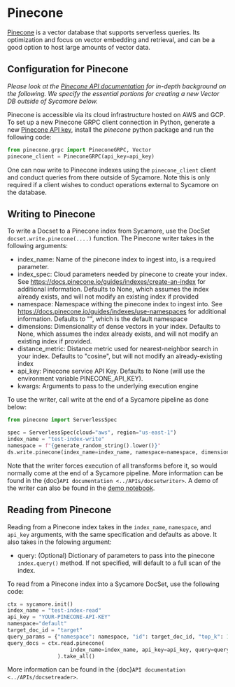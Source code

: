 # Pinecone

[Pinecone](https://www.pinecone.io/) is a vector database that supports serverless queries. Its optimization and focus on vector embedding and retrieval, and can be a good option to host large amounts of vector data.

## Configuration for Pinecone

*Please look at the [Pinecone API documentation](https://docs.pinecone.io/home) for in-depth background on the following. We specify the essential portions for creating a new Vector DB outside of Sycamore below.*

Pinecone is accessible via its cloud infrastructure hosted on AWS and GCP. To set up a new Pinecone GRPC client connection in Python, generate a new [Pinecone API key](https://www.app.pinecone.io/), install the *pinecone* python package and run the following code:

```python
from pinecone.grpc import PineconeGRPC, Vector
pinecone_client = PineconeGRPC(api_key=api_key)
```

One can now write to Pinecone indexes using the `pinecone_client` client and conduct queries from there outside of Sycamore. Note this is only required if a client wishes to conduct operations external to Sycamore on the database.

## Writing to Pinecone

To write a Docset to a Pinecone index from Sycamore, use the DocSet `docset.write.pinecone(....)` function. The Pinecone writer takes in the following arguments:

- index_name: Name of the pinecone index to ingest into, is a required parameter.
- index_spec: Cloud parameters needed by pinecone to create your index. See https://docs.pinecone.io/guides/indexes/create-an-index for additional information. Defaults to None, which assumes the index already exists, and will not modify an existing index if provided
- namespace: Namespace withing the pinecone index to ingest into. See https://docs.pinecone.io/guides/indexes/use-namespaces for additional information. Defaults to "", which is the default namespace
- dimensions: Dimensionality of dense vectors in your index. Defaults to None, which assumes the index already exists, and will not modify an existing index if provided.
- distance_metric: Distance metric used for nearest-neighbor search in your index. Defaults to "cosine", but will not modify an already-existing index
- api_key: Pinecone service API Key. Defaults to None (will use the environment variable PINECONE_API_KEY).
- kwargs: Arguments to pass to the underlying execution engine

To use the writer, call write at the end of a Sycamore pipeline as done below:

```python
from pinecone import ServerlessSpec

spec = ServerlessSpec(cloud="aws", region="us-east-1")
index_name = "test-index-write"
namespace = f"{generate_random_string().lower()}"
ds.write.pinecone(index_name=index_name, namespace=namespace, dimensions=384, index_spec=spec)
```

Note that the writer forces execution of all transforms before it, so would normally come at the end of a Sycamore pipeline. More information can be found in the {doc}`API documentation <../APIs/docsetwriter>`. A demo of the writer can also be found in the [demo notebook](https://github.com/aryn-ai/sycamore/blob/main/notebooks/pinecone-writer.ipynb).

## Reading from Pinecone

Reading from a Pinecone index takes in the `index_name`, `namespace`, and `api_key` arguments, with the same specification and defaults as above. It also takes in the folowing argument:

- query: (Optional) Dictionary of parameters to pass into the pinecone `index.query()` method. If not specified, will default
to a full scan of the index.


To read from a Pinecone index into a Sycamore DocSet, use the following code:

```python
ctx = sycamore.init()
index_name = "test-index-read"
api_key = "YOUR-PINECONE-API-KEY"
namespace="default"
target_doc_id = "target"
query_params = {"namespace": namespace, "id": target_doc_id, "top_k": 1, "include_values": True}
query_docs = ctx.read.pinecone(
                    index_name=index_name, api_key=api_key, query=query_params, namespace=namespace
                ).take_all()
```

More information can be found in the {doc}`API documentation <../APIs/docsetreader>`.